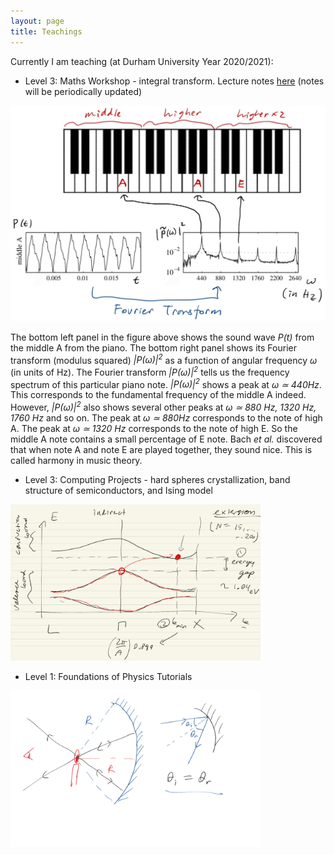 ```yaml
---
layout: page
title: Teachings
---
```


Currently I am teaching (at Durham University Year 2020/2021):

- Level 3: Maths Workshop - integral transform. Lecture notes [here] (notes will be periodically updated)

<img src="https://raw.githubusercontent.com/elsentjhung/elsentjhung.github.io/master/_figures/piano.jpg" alt="drawing" width="600"/>

The bottom left panel in the figure above shows the sound wave _P(t)_ from the middle A from the piano. 
The bottom right panel shows its Fourier transform (modulus squared)  _|P(ω)|<sup>2</sup>_ as a function of angular frequency _ω_ (in units of Hz). 
The Fourier transform  _|P(ω)|<sup>2</sup>_ tells us the frequency spectrum of this particular piano note. 
_|P(ω)|<sup>2</sup>_ shows a peak at _ω ≃ 440Hz_. 
This corresponds to the fundamental frequency of the middle A indeed. 
However, _|P(ω)|<sup>2</sup>_ also shows several other peaks at _ω ≃ 880 Hz, 1320 Hz, 1760 Hz_ and so
on. 
The peak at _ω ≃ 880Hz_ corresponds to the note of high A. 
The peak at _ω ≃ 1320 Hz_ corresponds to the note of high E. 
So the middle A note contains a small percentage of E note. 
Bach _et al._ discovered that when note A and note E are played together, they sound nice. 
This is called harmony in music theory.

- Level 3: Computing Projects - hard spheres crystallization, band structure of semiconductors, and Ising model

<img src="https://raw.githubusercontent.com/elsentjhung/elsentjhung.github.io/master/_figures/energy-band.pdf" alt="drawing" width="400"/>

- Level 1: Foundations of Physics Tutorials

<img src="https://raw.githubusercontent.com/elsentjhung/elsentjhung.github.io/master/_figures/optics.pdf" alt="drawing" width="400"/>

[here]: https://raw.githubusercontent.com/elsentjhung/elsentjhung.github.io/master/_files/integral-transform.pdf
